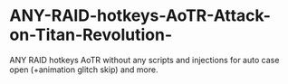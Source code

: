 # ANY-RAID-hotkeys-AoTR-Attack-on-Titan-Revolution-
ANY RAID hotkeys AoTR without any scripts and injections for auto case open (+animation glitch skip) and more.
